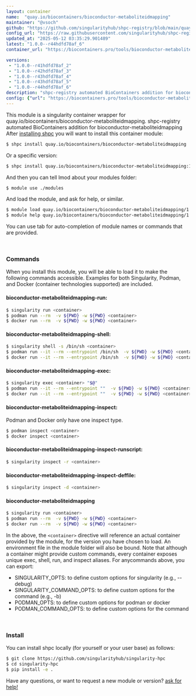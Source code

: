 ```yaml
---
layout: container
name:  "quay.io/biocontainers/bioconductor-metaboliteidmapping"
maintainer: "@vsoch"
github: "https://github.com/singularityhub/shpc-registry/blob/main/quay.io/biocontainers/bioconductor-metaboliteidmapping/container.yaml"
config_url: "https://raw.githubusercontent.com/singularityhub/shpc-registry/main/quay.io/biocontainers/bioconductor-metaboliteidmapping/container.yaml"
updated_at: "2025-05-12 03:35:29.901489"
latest: "1.0.0--r44hdfd78af_6"
container_url: "https://biocontainers.pro/tools/bioconductor-metaboliteidmapping"

versions:
 - "1.0.0--r41hdfd78af_2"
 - "1.0.0--r42hdfd78af_3"
 - "1.0.0--r43hdfd78af_4"
 - "1.0.0--r43hdfd78af_5"
 - "1.0.0--r44hdfd78af_6"
description: "shpc-registry automated BioContainers addition for bioconductor-metaboliteidmapping"
config: {"url": "https://biocontainers.pro/tools/bioconductor-metaboliteidmapping", "maintainer": "@vsoch", "description": "shpc-registry automated BioContainers addition for bioconductor-metaboliteidmapping", "latest": {"1.0.0--r44hdfd78af_6": "sha256:9761f8ba6f9eeac1f770ee088d50ad0713bcc9ff418c64b73a93fffcffa61697"}, "tags": {"1.0.0--r41hdfd78af_2": "sha256:6ea3850b4d6feab379bbb80886f10f444e73ebbc5c5d75a9fa708d5a28f99235", "1.0.0--r42hdfd78af_3": "sha256:ccf50652c17ced99174199c811f992a5a66c64fa65c9438c308e433fa7cf89e0", "1.0.0--r43hdfd78af_4": "sha256:94ade45b71883f79ce5b2df8112bfcc2345830612165f4928fe755f92376b0d6", "1.0.0--r43hdfd78af_5": "sha256:8dc643dae82e9c62e7f684a733cfd04a769ccd3ed95180d0657be7769f980a01", "1.0.0--r44hdfd78af_6": "sha256:9761f8ba6f9eeac1f770ee088d50ad0713bcc9ff418c64b73a93fffcffa61697"}, "docker": "quay.io/biocontainers/bioconductor-metaboliteidmapping"}
---
```


This module is a singularity container wrapper for quay.io/biocontainers/bioconductor-metaboliteidmapping.
shpc-registry automated BioContainers addition for bioconductor-metaboliteidmapping
After [installing shpc](#install) you will want to install this container module:


```bash
$ shpc install quay.io/biocontainers/bioconductor-metaboliteidmapping
```

Or a specific version:

```bash
$ shpc install quay.io/biocontainers/bioconductor-metaboliteidmapping:1.0.0--r44hdfd78af_6
```

And then you can tell lmod about your modules folder:

```bash
$ module use ./modules
```

And load the module, and ask for help, or similar.

```bash
$ module load quay.io/biocontainers/bioconductor-metaboliteidmapping/1.0.0--r44hdfd78af_6
$ module help quay.io/biocontainers/bioconductor-metaboliteidmapping/1.0.0--r44hdfd78af_6
```

You can use tab for auto-completion of module names or commands that are provided.

<br>

### Commands

When you install this module, you will be able to load it to make the following commands accessible.
Examples for both Singularity, Podman, and Docker (container technologies supported) are included.

#### bioconductor-metaboliteidmapping-run:

```bash
$ singularity run <container>
$ podman run --rm  -v ${PWD} -w ${PWD} <container>
$ docker run --rm  -v ${PWD} -w ${PWD} <container>
```

#### bioconductor-metaboliteidmapping-shell:

```bash
$ singularity shell -s /bin/sh <container>
$ podman run --it --rm --entrypoint /bin/sh  -v ${PWD} -w ${PWD} <container>
$ docker run --it --rm --entrypoint /bin/sh  -v ${PWD} -w ${PWD} <container>
```

#### bioconductor-metaboliteidmapping-exec:

```bash
$ singularity exec <container> "$@"
$ podman run --it --rm --entrypoint ""  -v ${PWD} -w ${PWD} <container> "$@"
$ docker run --it --rm --entrypoint ""  -v ${PWD} -w ${PWD} <container> "$@"
```

#### bioconductor-metaboliteidmapping-inspect:

Podman and Docker only have one inspect type.

```bash
$ podman inspect <container>
$ docker inspect <container>
```

#### bioconductor-metaboliteidmapping-inspect-runscript:

```bash
$ singularity inspect -r <container>
```

#### bioconductor-metaboliteidmapping-inspect-deffile:

```bash
$ singularity inspect -d <container>
```



#### bioconductor-metaboliteidmapping

```bash
$ singularity run <container>
$ podman run --rm  -v ${PWD} -w ${PWD} <container>
$ docker run --rm  -v ${PWD} -w ${PWD} <container>
```


In the above, the `<container>` directive will reference an actual container provided
by the module, for the version you have chosen to load. An environment file in the
module folder will also be bound. Note that although a container
might provide custom commands, every container exposes unique exec, shell, run, and
inspect aliases. For anycommands above, you can export:

 - SINGULARITY_OPTS: to define custom options for singularity (e.g., --debug)
 - SINGULARITY_COMMAND_OPTS: to define custom options for the command (e.g., -b)
 - PODMAN_OPTS: to define custom options for podman or docker
 - PODMAN_COMMAND_OPTS: to define custom options for the command

<br>

### Install

You can install shpc locally (for yourself or your user base) as follows:

```bash
$ git clone https://github.com/singularityhub/singularity-hpc
$ cd singularity-hpc
$ pip install -e .
```

Have any questions, or want to request a new module or version? [ask for help!](https://github.com/singularityhub/singularity-hpc/issues)